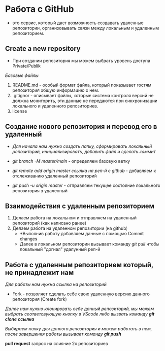 # Работа с GitHub

- это сервис, который дает возможность создавать удаленные репозитории, организовывать связи между локальным и удаленным репозиторием.

## Create a new repository

* При создании репозитория мы можем выбрать уровень доступа Private/Publik

*Базовые файлы*

1. README.md - особый формат файла, который показывает гостям репозитория общую информацию о нем.
2. .gitignor - описывает файлы, которые система контроля версий не должна мониторить, эти данные не передаются при синхронизации локального и удаленного репозиториев.
3. license

## Создание нового репозитория и перевод его в удаленный

* *Для начала нам нужно создать папку, сформировать локальный репозиторий, инициализировать, добавить файл и сделать коммит*

* *git branch -M master/main* - определяем базовую ветку

* *git remote add origin master ссылка на реп-й с github* - добавляем к отслеживанию удаленный репозиторий

* *git push -u origin master* - отправляем текущее состояние локального репозитория в удаленный

## Взаимодействия с удаленным репозиторием

1. Делаем работа на локальном и отправляем на удаленный репозиторий (как написано ранее)
2. Делаем работа на удаленном репозитории (на github)
   * *Выполнив работу добавляем данные с помощью Commit changes
   * Далее в локальном репозитории вызывает команду *git pull* чтобы локальный "догнал" удалунный реп-й

## Работа с удаленным репозиторием который, не принадлежит нам

*Для работы нам нужна ссылка на репозиторий*

* Fork - позволяет сделать себе свою удаленную версию данного репозитория (Create fork)

*Далее нам нужно клонировать себе данный репозиторий, мы можем выбрать соответсвующую кнопку в VScode либо вызвать команду **git clone ссылка***

*Выбираем папку для данного репозитория и можем работать в нем, после завершения работы вызывает команду **git push***

**pull request** запрос на слияние 2х репозиториев